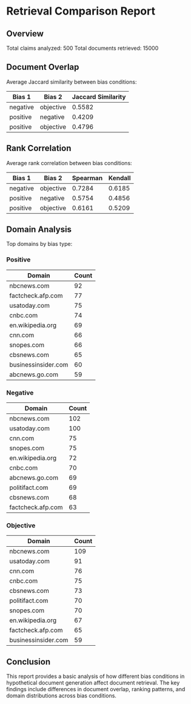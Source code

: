 # Retrieval Comparison Report

## Overview

Total claims analyzed: 500
Total documents retrieved: 15000

## Document Overlap

Average Jaccard similarity between bias conditions:

| Bias 1 | Bias 2 | Jaccard Similarity |
|--------|--------|--------------------|
| negative | objective | 0.5582 |
| positive | negative | 0.4209 |
| positive | objective | 0.4796 |

## Rank Correlation

Average rank correlation between bias conditions:

| Bias 1 | Bias 2 | Spearman | Kendall |
|--------|--------|----------|----------|
| negative | objective | 0.7284 | 0.6185 |
| positive | negative | 0.5754 | 0.4856 |
| positive | objective | 0.6161 | 0.5209 |

## Domain Analysis

Top domains by bias type:

### Positive

| Domain | Count |
|--------|-------|
| nbcnews.com | 92 |
| factcheck.afp.com | 77 |
| usatoday.com | 75 |
| cnbc.com | 74 |
| en.wikipedia.org | 69 |
| cnn.com | 66 |
| snopes.com | 66 |
| cbsnews.com | 65 |
| businessinsider.com | 60 |
| abcnews.go.com | 59 |

### Negative

| Domain | Count |
|--------|-------|
| nbcnews.com | 102 |
| usatoday.com | 100 |
| cnn.com | 75 |
| snopes.com | 75 |
| en.wikipedia.org | 72 |
| cnbc.com | 70 |
| abcnews.go.com | 69 |
| politifact.com | 69 |
| cbsnews.com | 68 |
| factcheck.afp.com | 63 |

### Objective

| Domain | Count |
|--------|-------|
| nbcnews.com | 109 |
| usatoday.com | 91 |
| cnn.com | 76 |
| cnbc.com | 75 |
| cbsnews.com | 73 |
| politifact.com | 70 |
| snopes.com | 70 |
| en.wikipedia.org | 67 |
| factcheck.afp.com | 65 |
| businessinsider.com | 59 |


## Conclusion

This report provides a basic analysis of how different bias conditions in hypothetical document generation affect document retrieval. The key findings include differences in document overlap, ranking patterns, and domain distributions across bias conditions.